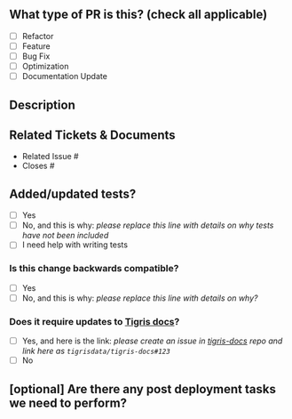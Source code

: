 ## What type of PR is this? (check all applicable)

- [ ] Refactor
- [ ] Feature
- [ ] Bug Fix
- [ ] Optimization
- [ ] Documentation Update

## Description

## Related Tickets & Documents

<!--
For pull requests that relate or close an issue, please include them
below.  We like to follow [Github's guidance on linking issues to pull requests](https://docs.github.com/en/issues/tracking-your-work-with-issues/linking-a-pull-request-to-an-issue).

For example having the text: "closes #1234" would connect the current pull
request to issue 1234.  And when we merge the pull request, Github will
automatically close the issue.
-->

- Related Issue #
- Closes #

## Added/updated tests?

- [ ] Yes
- [ ] No, and this is why: _please replace this line with details on why tests
      have not been included_
- [ ] I need help with writing tests

### Is this change backwards compatible?

- [ ] Yes
- [ ] No, and this is why: _please replace this line with details on why?_

### Does it require updates to [Tigris docs](https://docs.tigrisdata.com/)?

- [ ] Yes, and here is the link: _please create an issue in [tigris-docs](https://github.com/tigrisdata/tigris-docs/issues) repo
      and link here as `tigrisdata/tigris-docs#123`_
- [ ] No

## [optional] Are there any post deployment tasks we need to perform?
